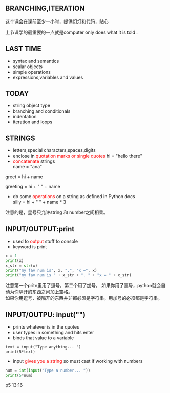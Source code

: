 ## BRANCHING,ITERATION  

这个课会在课前至少一小时，提供幻灯和代码，贴心  

上节课学的最重要的一点就是computer only does what it is told .  

## LAST TIME  
* syntax and semantics  
* scalar objects  
* simple operations  
* expressions,variables and values  

## TODAY 
* string object type  
* branching and conditionals  
* indentation  
* iteration and loops  

## STRINGS  
* letters,special characters,spaces,digits  
* enclose in <font color="red">quotation marks or single quotes</font>
hi = "hello there"
* <font color="red">concatenate</font> strings  
name = "ana"

greet = hi + name 

greeting = hi + " " + name  

* do some <font color="red">operations</font> on a string as defined in Python docs  
silly = hi + " " + name * 3  

注意的是，星号只允许string 和 number之间相乘。  

## INPUT/OUTPUT:print  
* used to <font color="red">output</font> stuff to console  
* keyword is print  

```python
x = 1
print(x)
x_str = str(x)
print("my fav num is", x, ".", "x =", x)
print("my fav num is " + x_str + ". " + "x = " + x_str)
```

注意第一个pritn里用了逗号，第二个用了加号。
如果你用了逗号，python就会自动为你隔开的东西之间加上空格。  
如果你用逗号，被隔开的东西并非都必须是字符串。用加号的必须都是字符串。  

## INPUT/OUTPU: input("")  
* prints whatever is in the quotes  
* user types in something and hits enter  
* binds that value to a variable  
```
text = input("Type anything... ")
print(5*text)  
```
* input <font color="red">gives you a string</font> so must cast if working with numbers
```python
num = int(input("Type a number... "))
print(5*num)
```

p5 13:16
